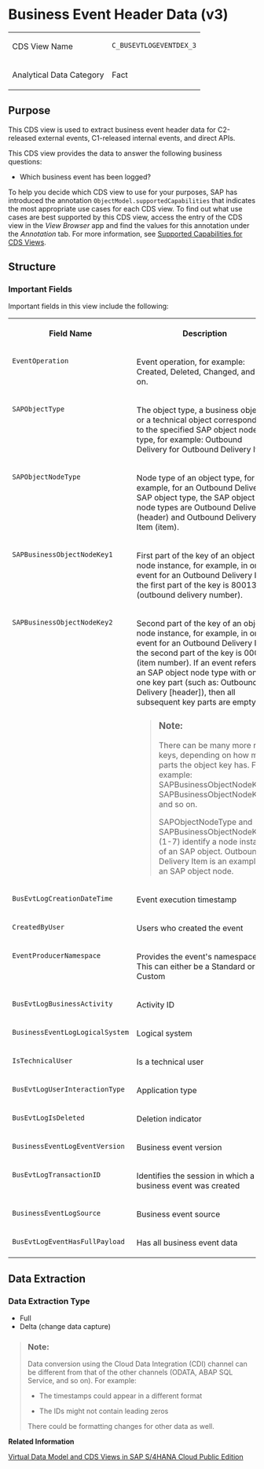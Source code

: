 <!-- loio93d6a3af359642c793d24e93a3245c83 -->

# Business Event Header Data \(v3\)


<table>
<tr>
<td valign="top">

CDS View Name

</td>
<td valign="top">

`C_BUSEVTLOGEVENTDEX_3`

</td>
</tr>
<tr>
<td valign="top">

Analytical Data Category

</td>
<td valign="top">

Fact

</td>
</tr>
</table>



## Purpose

This CDS view is used to extract business event header data for C2-released external events, C1-released internal events, and direct APIs.

This CDS view provides the data to answer the following business questions:

-   Which business event has been logged?


To help you decide which CDS view to use for your purposes, SAP has introduced the annotation `ObjectModel.supportedCapabilities` that indicates the most appropriate use cases for each CDS view. To find out what use cases are best supported by this CDS view, access the entry of the CDS view in the *View Browser* app and find the values for this annotation under the *Annotation* tab. For more information, see [Supported Capabilities for CDS Views](https://help.sap.com/docs/SAP_S4HANA_CLOUD/c0c54048d35849128be8e872df5bea6d/6a6ff32b25dd473080e6aeddbefecfca.html).



## Structure



### Important Fields

Important fields in this view include the following:


<table>
<tr>
<th valign="top">

Field Name

</th>
<th valign="top">

Description

</th>
</tr>
<tr>
<td valign="top">

`EventOperation` 

</td>
<td valign="top">

Event operation, for example: Created, Deleted, Changed, and so on.

</td>
</tr>
<tr>
<td valign="top">

`SAPObjectType` 

</td>
<td valign="top">

The object type, a business object, or a technical object corresponding to the specified SAP object node type, for example: Outbound Delivery for Outbound Delivery Item.

</td>
</tr>
<tr>
<td valign="top">

`SAPObjectNodeType`

</td>
<td valign="top">

Node type of an object type, for example, for an Outbound Delivery SAP object type, the SAP object node types are Outbound Delivery \(header\) and Outbound Delivery Item \(item\).

</td>
</tr>
<tr>
<td valign="top">

`SAPBusinessObjectNodeKey1`

</td>
<td valign="top">

First part of the key of an object node instance, for example, in one event for an Outbound Delivery Item, the first part of the key is 80013910 \(outbound delivery number\).

</td>
</tr>
<tr>
<td valign="top">

`SAPBusinessObjectNodeKey2`

</td>
<td valign="top">

Second part of the key of an object node instance, for example, in one event for an Outbound Delivery Item, the second part of the key is 00020 \(item number\). If an event refers to an SAP object node type with only one key part \(such as: Outbound Delivery \[header\]\), then all subsequent key parts are empty.

> ### Note:  
> There can be many more node keys, depending on how many parts the object key has. For example: SAPBusinessObjectNodeKey3, SAPBusinessObjectNodeKey4, and so on.
> 
> SAPObjectNodeType and SAPBusinessObjectNodeKey \(1-7\) identify a node instance of an SAP object. Outbound Delivery Item is an example of an SAP object node.



</td>
</tr>
<tr>
<td valign="top">

`BusEvtLogCreationDateTime`

</td>
<td valign="top">

Event execution timestamp

</td>
</tr>
<tr>
<td valign="top">

`CreatedByUser`

</td>
<td valign="top">

Users who created the event

</td>
</tr>
<tr>
<td valign="top">

`EventProducerNamespace`

</td>
<td valign="top">

Provides the event's namespace. This can either be a Standard or Custom

</td>
</tr>
<tr>
<td valign="top">

`BusEvtLogBusinessActivity`

</td>
<td valign="top">

Activity ID

</td>
</tr>
<tr>
<td valign="top">

`BusinessEventLogLogicalSystem`

</td>
<td valign="top">

Logical system

</td>
</tr>
<tr>
<td valign="top">

`IsTechnicalUser`

</td>
<td valign="top">

Is a technical user

</td>
</tr>
<tr>
<td valign="top">

`BusEvtLogUserInteractionType`

</td>
<td valign="top">

Application type

</td>
</tr>
<tr>
<td valign="top">

`BusEvtLogIsDeleted`

</td>
<td valign="top">

Deletion indicator

</td>
</tr>
<tr>
<td valign="top">

`BusinessEventLogEventVersion` 

</td>
<td valign="top">

Business event version

</td>
</tr>
<tr>
<td valign="top">

`BusEvtLogTransactionID` 

</td>
<td valign="top">

Identifies the session in which a business event was created

</td>
</tr>
<tr>
<td valign="top">

`BusinessEventLogSource` 

</td>
<td valign="top">

Business event source

</td>
</tr>
<tr>
<td valign="top">

`BusEvtLogEventHasFullPayload` 

</td>
<td valign="top">

Has all business event data

</td>
</tr>
</table>



<a name="loio93d6a3af359642c793d24e93a3245c83__section_x5y_hfj_kfb"/>

## Data Extraction



### Data Extraction Type

-   Full
-   Delta \(change data capture\)

> ### Note:  
> Data conversion using the Cloud Data Integration \(CDI\) channel can be different from that of the other channels \(ODATA, ABAP SQL Service, and so on\). For example:
> 
> -   The timestamps could appear in a different format
> 
> -   The IDs might not contain leading zeros
> 
> 
> There could be formatting changes for other data as well.

**Related Information**  


[Virtual Data Model and CDS Views in SAP S/4HANA Cloud Public Edition](https://help.sap.com/docs/SAP_S4HANA_CLOUD/c0c54048d35849128be8e872df5bea6d/8573b810511948c8a99c0672abc159aa.html)

